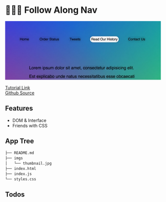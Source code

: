 # 👀👀👀 Follow Along Nav

<img src="https://raw.githubusercontent.com/moisestech/js30/master/Follow-Along-Links/imgs/thumbnail.jpg" />

[Tutorial Link](https://courses.wesbos.com/account/access/5f602c40f8289514d0f9b6fc/view/194128366)  
[Github Source](https://github.com/wesbos/JavaScript30/tree/master/22%20-%20Follow%20Along%20Link%20Highlighter)

## Features

- DOM & Interface
- Friends with CSS

## App Tree

```bash
├── README.md
├── imgs
│   └── thumbnail.jpg
├── index.html
├── index.js
└── styles.css
```

## Todos
